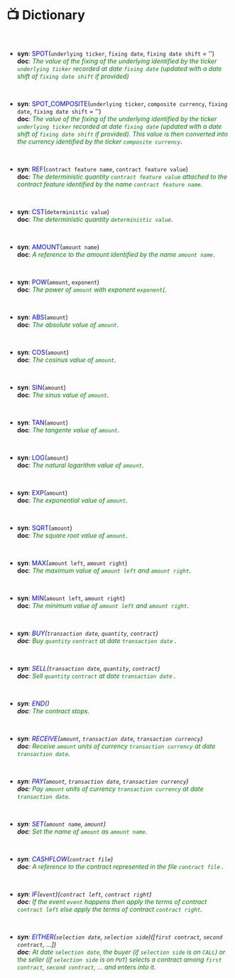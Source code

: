 # 📺 Dictionary

<br>

- **syn**: <FONT COLOR="BLUE">SPOT</FONT>(`underlying ticker`, `fixing date`, `fixing date shift` = '') <br>
**doc**: <em><FONT COLOR="GREEN">The value of the fixing of the underlying identified by the ticker `underlying ticker` recorded at date `fixing date` (updated with a date shift of `fixing date shift` if provided)</FONT></em>

<br>

- **syn**: <FONT COLOR="BLUE">SPOT_COMPOSITE</FONT>(`underlying ticker`, `composite currency`, `fixing date`, `fixing date shift` = '') <br>
**doc**: <em><FONT COLOR="GREEN">The value of the fixing of the underlying identified by the ticker `underlying ticker` recorded at date `fixing date` (updated with a date shift of `fixing date shift` if provided). This value is then converted into the currency identified by the ticker `composite currency`</FONT></em>.

<br>

- **syn**: <FONT COLOR="BLUE">REF</FONT>(`contract feature name`, `contract feature value`) <br>
**doc**: <em><FONT COLOR="GREEN">The deterministic quantity `contract feature value` attached to the contract feature identified by the name `contract feature name`</FONT></em>.

<br>

- **syn**: <FONT COLOR="BLUE">CST</FONT>(`deterministic value`) <br>
**doc**: <em><FONT COLOR="GREEN">The deterministic quantity `deterministic value`</FONT></em>.

<br>

- **syn**: <FONT COLOR="BLUE">AMOUNT</FONT>(`amount name`) <br>
**doc**: <em><FONT COLOR="GREEN">A reference to the amount identified by the name `amount name`</FONT></em>.

<br>

- **syn**: <FONT COLOR="BLUE">POW</FONT>(`amount`, `exponent`) <br>
**doc**: <em><FONT COLOR="GREEN">The power of `amount` with exponent `exponent`(</FONT></em>.

<br>

- **syn**: <FONT COLOR="BLUE">ABS</FONT>(`amount`) <br>
**doc**: <em><FONT COLOR="GREEN">The absolute value of `amount`</FONT></em>.

<br>

- **syn**: <FONT COLOR="BLUE">COS</FONT>(`amount`) <br>
**doc**: <em><FONT COLOR="GREEN">The cosinus value of `amount`</FONT></em>.

<br>

- **syn**: <FONT COLOR="BLUE">SIN</FONT>(`amount`) <br>
**doc**: <em><FONT COLOR="GREEN">The sinus value of `amount`</FONT></em>.

<br>

- **syn**: <FONT COLOR="BLUE">TAN</FONT>(`amount`) <br>
**doc**: <em><FONT COLOR="GREEN">The tangente value of `amount`</FONT></em>.

<br>

- **syn**: <FONT COLOR="BLUE">LOG</FONT>(`amount`) <br>
**doc**: <em><FONT COLOR="GREEN">The natural logarithm value of `amount`</FONT></em>.

<br>

- **syn**: <FONT COLOR="BLUE">EXP</FONT>(`amount`) <br>
**doc**: <em><FONT COLOR="GREEN">The exponential value of `amount`</FONT></em>.

<br>

- **syn**: <FONT COLOR="BLUE">SQRT</FONT>(`amount`) <br>
**doc**: <em><FONT COLOR="GREEN">The square root value of `amount`</FONT></em>.

<br>

- **syn**: <FONT COLOR="BLUE">MAX</FONT>(`amount left`, `amount right`) <br>
**doc**: <em><FONT COLOR="GREEN">The maximum value of `amount left` and `amount right`</FONT></em>.

<br>

- **syn**: <FONT COLOR="BLUE">MIN</FONT>(`amount left`, `amount right`) <br>
**doc**: <em><FONT COLOR="GREEN">The minimum value of `amount left` and `amount right`</FONT><em>.

<br>

- **syn**: <FONT COLOR="BLUE">BUY</FONT>(`transaction date`, `quantity`, `contract`) <br>
**doc**: <em><FONT COLOR="GREEN">Buy `quantity` `contract` at date `transaction date` </FONT></em>.

<br>

- **syn**: <FONT COLOR="BLUE">SELL</FONT>(`transaction date`, `quantity`, `contract`) <br>
**doc**: <em><FONT COLOR="GREEN">Sell `quantity` `contract` at date `transaction date` </FONT></em>.

<br>

- **syn**: <FONT COLOR="BLUE">END</FONT>() <br>
**doc**: <em><FONT COLOR="GREEN">The contract stops</FONT></em>.

<br>

- **syn**: <FONT COLOR="BLUE">RECEIVE</FONT>(`amount`, `transaction date`, `transaction currency`) <br>
**doc**: <em><FONT COLOR="GREEN">Receive `amount` units of currency `transaction currency` at date `transaction date`</FONT></em>.

<br>

- **syn**: <FONT COLOR="BLUE">PAY</FONT>(`amount`, `transaction date`, `transaction currency`) <br>
**doc**: <em><FONT COLOR="GREEN">Pay `amount` units of currency `transaction currency` at date `transaction date`</FONT></em>.

<br>

- **syn**: <FONT COLOR="BLUE">SET</FONT>(`amount name`, `amount`) <br>
**doc**: <em><FONT COLOR="GREEN">Set the name of `amount` as `amount name`</FONT></em>.

<br>

- **syn**: <FONT COLOR="BLUE">CASHFLOW</FONT>(`contract file`) <br>
**doc**: <em><FONT COLOR="GREEN">A reference to the contract represented in the file `contract file` </FONT><em>.

<br>

- **syn**: <FONT COLOR="BLUE">IF</FONT>(`event`)(`contract left`, `contract right`) <br>
**doc**: <em><FONT COLOR="GREEN">If the event `event` happens then apply the terms of contract `contract left` else apply the terms of contract `contract right`</FONT></em>.

<br>

- **syn**: <FONT COLOR="BLUE">EITHER</FONT>(`selection date`, `selection side`)([`first contract`, `second contract`, ...]) <br>
**doc**: <em><FONT COLOR="GREEN">At date `selection date`, the buyer (if `selection side` is on `CALL`) or the seller (if `selection side` is on `PUT`) selects a contract among `first contract`, `second contract`, ... and enters into it</FONT></em>.
